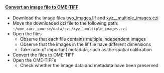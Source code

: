 <h4 id="convert"><a href="#convert">Convert an image file to OME-TIFF</a></h4>

- Download the image files [two_images.lif](https://github.com/NEUBIAS/training-resources/raw/master/image_data/xy_xyc__two_images.lif) 
and [xyz__multiple_images.czi](https://github.com/NEUBIAS/training-resources/raw/refs/heads/master/image_data/xyz__multiple_images.czi)
- Move the downloaded czi file to the following path: `~/ome_zarr_course/data/czi/xyz__multiple_images.czi`
- Open the files
    - Observe that each file contains multiple independent images 
    - Observe that the images in the lif file have different dimensions
    - Take note of important metadata, such as the spatial calibration
- Convert the files to OME-TIFF
- Open the OME-TIFFs 
    - Check whether the image data and metadata have been preserved